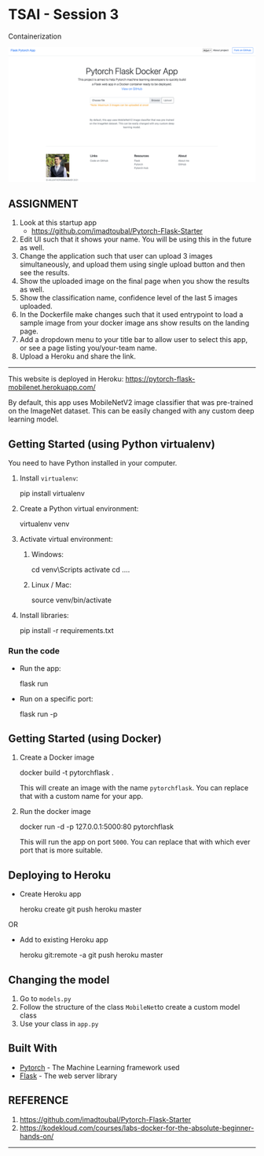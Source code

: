 # TSAI - Session 3

Containerization

![image](assets/screenshot.png)

## ASSIGNMENT

1. Look at this startup app
   - <https://github.com/imadtoubal/Pytorch-Flask-Starter>
2. Edit UI such that it shows your name. You will be using this in the future as well.
3. Change the application such that user can upload 3 images simultaneously, and upload them using single upload button and then see the results.
4. Show the uploaded image on the final page when you show the results as well.
5. Show the classification name, confidence level of the last 5 images uploaded.
6. In the Dockerfile make changes such that it used entrypoint to load a sample image from your docker image ans show results on the landing page.
7. Add a dropdown menu to your title bar to allow user to select this app, or see a page listing you/your-team name.
8. Upload a Heroku and share the link.

---

This website is deployed in Heroku: <https://pytorch-flask-mobilenet.herokuapp.com/>

By default, this app uses MobileNetV2 image classifier that was pre-trained on the ImageNet dataset. This can be easily changed with any custom deep learning model.

## Getting Started (using Python virtualenv)

You need to have Python installed in your computer.

1. Install `virtualenv`:

   pip install virtualenv

2. Create a Python virtual environment:

   virtualenv venv

3. Activate virtual environment:

   1. Windows:

      cd venv\Scripts
      activate
      cd ..\..

   2. Linux / Mac:

      source venv/bin/activate

4. Install libraries:

   pip install -r requirements.txt

### Run the code

- Run the app:

  flask run

- Run on a specific port:

  flask run -p <port>

## Getting Started (using Docker)

1. Create a Docker image

   docker build -t pytorchflask .

   This will create an image with the name `pytorchflask`. You can replace that with a custom name for your app.

2. Run the docker image

   docker run -d -p 127.0.0.1:5000:80 pytorchflask

   This will run the app on port `5000`. You can replace that with which ever port that is more suitable.

## Deploying to Heroku

- Create Heroku app

  heroku create
  git push heroku master

OR

- Add to existing Heroku app

  heroku git:remote -a <your-app-name>
  git push heroku master

## Changing the model

1. Go to `models.py`
2. Follow the structure of the class `MobileNet`to create a custom model class
3. Use your class in `app.py`

## Built With

- [Pytorch](https://pytorch.org/) - The Machine Learning framework used
- [Flask](http://flask.palletsprojects.com/en/1.1.x/) - The web server library

## REFERENCE

1. <https://github.com/imadtoubal/Pytorch-Flask-Starter>
2. <https://kodekloud.com/courses/labs-docker-for-the-absolute-beginner-hands-on/>

---
